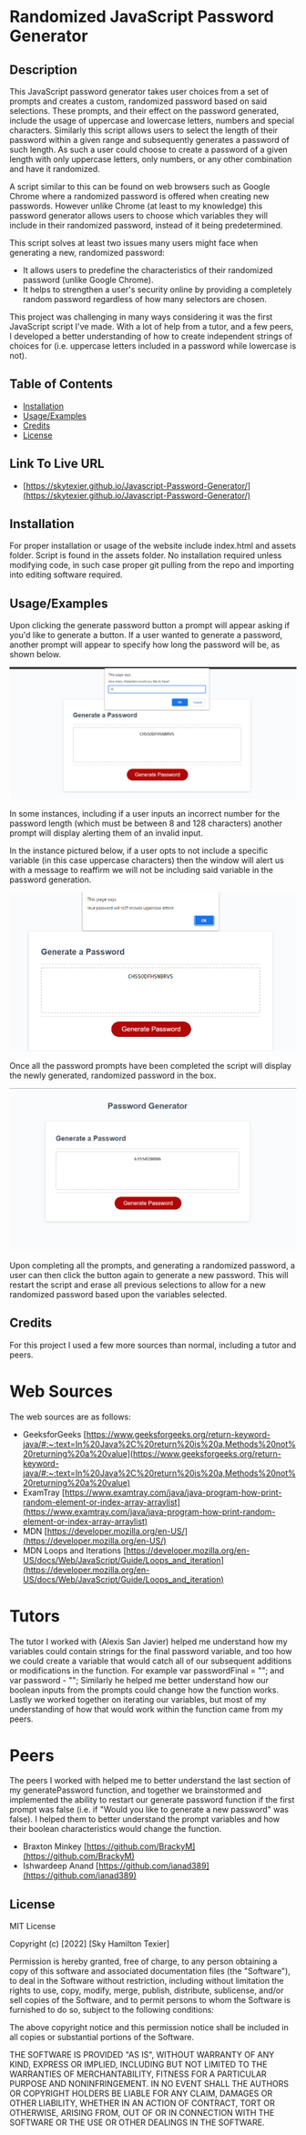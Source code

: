 # Randomized JavaScript Password Generator
 
## Description
 
This JavaScript password generator takes user choices from a set of prompts and creates a custom, randomized password based on said selections.
These prompts, and their effect on the password generated, include the usage of uppercase and lowercase letters, numbers and special characters.
Similarly this script allows users to select the length of their password within a given range and subsequently generates a password
of such length. As such a user could choose to create a password of a given length with only uppercase letters, only numbers, or any other combination and have it
randomized.
 
A script similar to this can be found on web browsers such as Google Chrome where a randomized password is offered when creating new passwords.
However unlike Chrome (at least to my knowledge) this password generator allows users to choose which variables they will include in their randomized password,
instead of it being predetermined.
 
This script solves at least two issues many users might face when generating a new, randomized password:
- It allows users to predefine the characteristics of their randomized password (unlike Google Chrome).  
- It helps to strengthen a user's security online by providing a completely random password regardless of how many selectors are chosen.
 
This project was challenging in many ways considering it was the first JavaScript script I've made. With a lot of help from a tutor, and a few peers, I developed a better understanding of how to create
independent strings of choices for (i.e. uppercase letters included in a password while lowercase  is not).
 
 
## Table of Contents
 
- [Installation](#installation)
- [Usage/Examples](#usage//examples)
- [Credits](#credits)
- [License](#license)
 
## Link To Live URL
- [https://skytexier.github.io/Javascript-Password-Generator/](https://skytexier.github.io/Javascript-Password-Generator/)

## Installation
 
For proper installation or usage of the website include index.html and assets folder. Script is found in the assets folder.
No installation required unless modifying code, in such case proper git pulling from the repo and importing into editing software required.
   
## Usage/Examples
Upon clicking the generate password button a prompt will appear asking if you'd like to generate a button.
If a user wanted to generate a password, another prompt will appear to specify how long the password will be, as shown below.
 
![alt text](./Assets/images/prompt.png)
 
In some instances, including if a user inputs an incorrect number for the password length (which must be between 8 and 128 characters) another prompt will display alerting them of an invalid input.
 
In the instance pictured below, if a user opts to not include a specific variable (in this case uppercase characters) then the window will alert us with a message to reaffirm we will not be including said variable in the password generation.
 
![alt text](./Assets/images/falsealert.png)
 
Once all the password prompts have been completed the script will display the newly generated, randomized password in the box.
 
![alt text](./Assets/images/completedpass.png)
 
Upon completing all the prompts, and generating a randomized password, a user can then click the button again to generate a new password. This will restart the script and erase all previous selections to allow for a new randomized password based upon the variables selected.
 
## Credits
 
For this project I used a few more sources than normal, including a tutor and peers.

# Web Sources
The web sources are as follows:
- GeeksforGeeks [https://www.geeksforgeeks.org/return-keyword-java/#:~:text=In%20Java%2C%20return%20is%20a,Methods%20not%20returning%20a%20value](https://www.geeksforgeeks.org/return-keyword-java/#:~:text=In%20Java%2C%20return%20is%20a,Methods%20not%20returning%20a%20value)
- ExamTray [https://www.examtray.com/java/java-program-how-print-random-element-or-index-array-arraylist](https://www.examtray.com/java/java-program-how-print-random-element-or-index-array-arraylist)
- MDN [https://developer.mozilla.org/en-US/](https://developer.mozilla.org/en-US/)
- MDN Loops and Iterations [https://developer.mozilla.org/en-US/docs/Web/JavaScript/Guide/Loops_and_iteration](https://developer.mozilla.org/en-US/docs/Web/JavaScript/Guide/Loops_and_iteration)

# Tutors
The tutor I worked with (Alexis San Javier) helped me understand how my variables could contain strings for the final password variable, and too how we could create a variable that would catch all of our subsequent additions or modifications in the function. For example var passwordFinal = ""; and var password - "";
Similarly he helped me better understand how our boolean inputs from the prompts could change how the function works. Lastly we worked together on iterating our variables, but most of my understanding of how that would work within the function came from my peers.

# Peers
The peers I worked with helped me to better understand the last section of my generatePassword function, and together we brainstormed and implemented the ability to restart our generate password function if the first prompt was false (i.e. if "Would you like to generate a new password" was false). I helped them to better understand the prompt variables and how their boolean characteristics would change the function.
 
- Braxton Minkey [https://github.com/BrackyM](https://github.com/BrackyM)
- Ishwardeep Anand [https://github.com/ianad389](https://github.com/ianad389)
 
 
## License
MIT License
 
Copyright (c) [2022] [Sky Hamilton Texier]
 
Permission is hereby granted, free of charge, to any person obtaining a copy
of this software and associated documentation files (the "Software"), to deal
in the Software without restriction, including without limitation the rights
to use, copy, modify, merge, publish, distribute, sublicense, and/or sell
copies of the Software, and to permit persons to whom the Software is
furnished to do so, subject to the following conditions:
 
The above copyright notice and this permission notice shall be included in all
copies or substantial portions of the Software.
 
THE SOFTWARE IS PROVIDED "AS IS", WITHOUT WARRANTY OF ANY KIND, EXPRESS OR
IMPLIED, INCLUDING BUT NOT LIMITED TO THE WARRANTIES OF MERCHANTABILITY,
FITNESS FOR A PARTICULAR PURPOSE AND NONINFRINGEMENT. IN NO EVENT SHALL THE
AUTHORS OR COPYRIGHT HOLDERS BE LIABLE FOR ANY CLAIM, DAMAGES OR OTHER
LIABILITY, WHETHER IN AN ACTION OF CONTRACT, TORT OR OTHERWISE, ARISING FROM,
OUT OF OR IN CONNECTION WITH THE SOFTWARE OR THE USE OR OTHER DEALINGS IN THE
SOFTWARE.